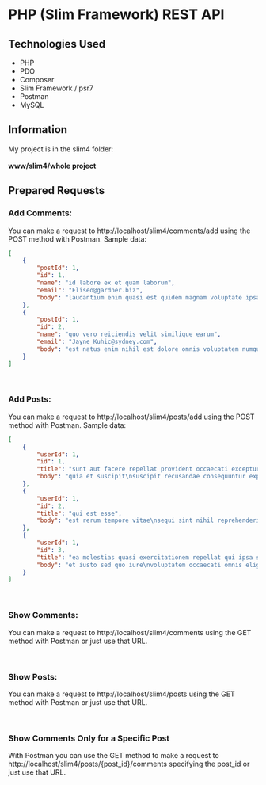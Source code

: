 # PHP (Slim Framework) REST API 


## Technologies Used

- PHP
- PDO
- Composer
- Slim Framework / psr7
- Postman
- MySQL

## Information
My project is in the slim4 folder:
</br></br><b>
www/slim4/whole project
</b>


## Prepared Requests

### Add Comments:
You can make a request to http://localhost/slim4/comments/add using the POST method with Postman. Sample data:

```json
[
    {
        "postId": 1,
        "id": 1,
        "name": "id labore ex et quam laborum",
        "email": "Eliseo@gardner.biz",
        "body": "laudantium enim quasi est quidem magnam voluptate ipsam eos\ntempora quo necessitatibus\ndolor quam autem quasi\nreiciendis et nam sapiente accusantium"
    },
    {
        "postId": 1,
        "id": 2,
        "name": "quo vero reiciendis velit similique earum",
        "email": "Jayne_Kuhic@sydney.com",
        "body": "est natus enim nihil est dolore omnis voluptatem numquam\net omnis occaecati quod ullam at\nvoluptatem error expedita pariatur\nnihil sint nostrum voluptatem reiciendis et"
    }
]
```

<br />

### Add Posts:

You can make a request to http://localhost/slim4/posts/add using the POST method with Postman. Sample data:

```json
[
    {
        "userId": 1,
        "id": 1,
        "title": "sunt aut facere repellat provident occaecati excepturi optio reprehenderit",
        "body": "quia et suscipit\nsuscipit recusandae consequuntur expedita et cum\nreprehenderit molestiae ut ut quas totam\nnostrum rerum est autem sunt rem eveniet architecto"
    },
    {
        "userId": 1,
        "id": 2,
        "title": "qui est esse",
        "body": "est rerum tempore vitae\nsequi sint nihil reprehenderit dolor beatae ea dolores neque\nfugiat blanditiis voluptate porro vel nihil molestiae ut reiciendis\nqui aperiam non debitis possimus qui neque nisi nulla"
    },
    {
        "userId": 1,
        "id": 3,
        "title": "ea molestias quasi exercitationem repellat qui ipsa sit aut",
        "body": "et iusto sed quo iure\nvoluptatem occaecati omnis eligendi aut ad\nvoluptatem doloribus vel accusantium quis pariatur\nmolestiae porro eius odio et labore et velit aut"
    }
]
```
<br />

### Show Comments:

You can make a request to http://localhost/slim4/comments using the GET method with Postman or just use that URL.

<br />

### Show Posts:

You can make a request to http://localhost/slim4/posts using the GET method with Postman or just use that URL.

<br />

### Show Comments Only for a Specific Post

With Postman you can use the GET method to make a request to http://localhost/slim4/posts/{post_id}/comments specifying the post_id or just use that URL.
